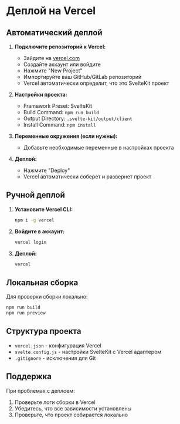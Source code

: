 # Деплой на Vercel

## Автоматический деплой

1. **Подключите репозиторий к Vercel:**
   - Зайдите на [vercel.com](https://vercel.com)
   - Создайте аккаунт или войдите
   - Нажмите "New Project"
   - Импортируйте ваш GitHub/GitLab репозиторий
   - Vercel автоматически определит, что это SvelteKit проект

2. **Настройки проекта:**
   - Framework Preset: SvelteKit
   - Build Command: `npm run build`
   - Output Directory: `.svelte-kit/output/client`
   - Install Command: `npm install`

3. **Переменные окружения (если нужны):**
   - Добавьте необходимые переменные в настройках проекта

4. **Деплой:**
   - Нажмите "Deploy"
   - Vercel автоматически соберет и развернет проект

## Ручной деплой

1. **Установите Vercel CLI:**
   ```bash
   npm i -g vercel
   ```

2. **Войдите в аккаунт:**
   ```bash
   vercel login
   ```

3. **Деплой:**
   ```bash
   vercel
   ```

## Локальная сборка

Для проверки сборки локально:

```bash
npm run build
npm run preview
```

## Структура проекта

- `vercel.json` - конфигурация Vercel
- `svelte.config.js` - настройки SvelteKit с Vercel адаптером
- `.gitignore` - исключения для Git

## Поддержка

При проблемах с деплоем:
1. Проверьте логи сборки в Vercel
2. Убедитесь, что все зависимости установлены
3. Проверьте, что проект собирается локально
